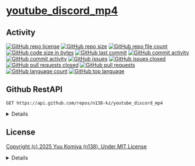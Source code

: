 # [youtube_discord_mp4](https://github.com/n138-kz/youtube_discord_mp4)

## Activity

[![GitHub repo license](https://img.shields.io/github/license/n138-kz/youtube_discord_mp4)](/LICENSE)
[![GitHub repo size](https://img.shields.io/github/repo-size/n138-kz/youtube_discord_mp4)](/../../)
[![GitHub repo file count](https://img.shields.io/github/directory-file-count/n138-kz/youtube_discord_mp4)](/../../)
[![GitHub code size in bytes](https://img.shields.io/github/languages/code-size/n138-kz/youtube_discord_mp4)](/../../)
[![GitHub last commit](https://img.shields.io/github/last-commit/n138-kz/youtube_discord_mp4)](/../../commits)
[![GitHub commit activity](https://img.shields.io/github/commit-activity/w/n138-kz/youtube_discord_mp4)](/../../commits)
[![GitHub commit activity](https://img.shields.io/github/commit-activity/t/n138-kz/youtube_discord_mp4)](/../../commits)
[![GitHub issues](https://img.shields.io/github/issues/n138-kz/youtube_discord_mp4)](/../../issues)
[![GitHub issues closed](https://img.shields.io/github/issues-closed/n138-kz/youtube_discord_mp4)](/../../issues)
[![GitHub pull requests closed](https://img.shields.io/github/issues-pr-closed/n138-kz/youtube_discord_mp4)](/../../pulls)
[![GitHub pull requests](https://img.shields.io/github/issues-pr/n138-kz/youtube_discord_mp4)](/../../pulls)
[![GitHub language count](https://img.shields.io/github/languages/count/n138-kz/youtube_discord_mp4)](/../../)
[![GitHub top language](https://img.shields.io/github/languages/top/n138-kz/youtube_discord_mp4)](/../../)

## Github RestAPI

```http
GET https://api.github.com/repos/n138-kz/youtube_discord_mp4
```

<details>

  [n138-kz/youtube_discord_mp4](https://api.github.com/repos/n138-kz/youtube_discord_mp4) (Public repos only)
  
</details>

## License

[Copyright (c) 2025 Yuu Komiya (n138), Under MIT License](LICENSE)  

<details>

[MIT_License | wikipedia](https://ja.wikipedia.org/wiki/MIT_License)

[The MIT License](https://opensource.org/license/mit/)
> [n138-kz/*](./) is licensed under the `MIT License`.  
>
> Permission is hereby granted, free of charge, to any person obtaining a copy of this software and associated documentation files (the “Software”), to deal in the Software without restriction, including without limitation the rights to use, copy, modify, merge, publish, distribute, sublicense, and/or sell copies of the Software, and to permit persons to whom the Software is furnished to do so, subject to the following conditions:
>
> `Copyright <YEAR> <COPYRIGHT HOLDER>`
> 
> The above copyright notice and this permission notice shall be included in all copies or substantial portions of the Software.
> 
> THE SOFTWARE IS PROVIDED “AS IS”, WITHOUT WARRANTY OF ANY KIND, EXPRESS OR IMPLIED, INCLUDING BUT NOT LIMITED TO THE WARRANTIES OF MERCHANTABILITY, FITNESS FOR A PARTICULAR PURPOSE AND NONINFRINGEMENT. IN NO EVENT SHALL THE AUTHORS OR COPYRIGHT HOLDERS BE LIABLE FOR ANY CLAIM, DAMAGES OR OTHER LIABILITY, WHETHER IN AN ACTION OF CONTRACT, TORT OR OTHERWISE, ARISING FROM, OUT OF OR IN CONNECTION WITH THE SOFTWARE OR THE USE OR OTHER DEALINGS IN THE SOFTWARE.

[The MIT License](https://opensource.org/license/mit/)
> [n138-kz/*](./) は、MIT ライセンスに基づいてライセンスされています。  
> 以下に定める条件に従い、本ソフトウェアおよび関連文書のファイル（以下「ソフトウェア」）の複製を取得するすべての人に対し、ソフトウェアを無制限に扱うことを無償で許可します。これには、ソフトウェアの複製を使用、複写、変更、結合、掲載、頒布、サブライセンス、および/または販売する権利、およびソフトウェアを提供する相手に同じことを許可する権利も無制限に含まれます。  
>
> `Copyright (c) <著作権発生年> <著作権保持者名>`
> 
> 上記の著作権表示および本許諾表示を、ソフトウェアのすべての複製または重要な部分に記載するものとします。
>
> ソフトウェアは「現状のまま」で、明示であるか暗黙であるかを問わず、何らの保証もなく提供されます。ここでいう保証とは、商品性、特定の目的への適合性、および権利非侵害についての保証も含みますが、それに限定されるものではありません。
> 作者または著作権者は、契約行為、不法行為、またはそれ以外であろうと、ソフトウェアに起因または関連し、あるいはソフトウェアの使用またはその他の扱いによって生じる一切の請求、損害、その他の義務について何らの責任も負わないものとします。

### Permissions / 許可
- Commercial use / 商用利用
- Modification / 改変
- Distribution / 再配布
- Private use / 私的使用 

### Limitations / 制限事項
- Liability / 発生した問題に責任を負わない
- Warranty / 無保証

</details>

